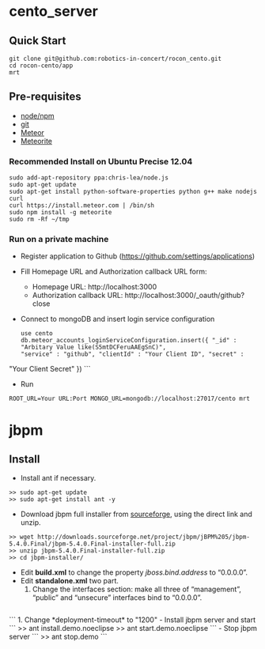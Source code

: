 cento_server
============

## Quick Start

    git clone git@github.com:robotics-in-concert/rocon_cento.git
    cd rocon-cento/app
    mrt

## Pre-requisites

 - [node/npm](http://nodejs.org/download/)
 - [git](http://git-scm.com/downloads)
 - [Meteor](http://docs.meteor.com)
 - [Meteorite](https://atmospherejs.com/docs/installing)

### Recommended Install on Ubuntu Precise 12.04

    sudo add-apt-repository ppa:chris-lea/node.js
    sudo apt-get update
    sudo apt-get install python-software-properties python g++ make nodejs curl
    curl https://install.meteor.com | /bin/sh
    sudo npm install -g meteorite
    sudo rm -Rf ~/tmp
    
### Run on a private machine

 - Register application to Github (https://github.com/settings/applications)
  - Fill Homepage URL and Authorization callback URL form:
    - Homepage URL: http://localhost:3000
    - Authorization callback URL: http://localhost:3000/_oauth/github?close
 - Connect to mongoDB and insert login service configuration
  
    ``` 
    use cento
    db.meteor_accounts_loginServiceConfiguration.insert({ "_id" : "Arbitary Value like(S5mtDCFeruAAEgSnC)",
    "service" : "github", "clientId" : "Your Client ID", "secret" :
"Your Client Secret" })
    ```
 - Run
 
  ``` ROOT_URL=Your URL:Port MONGO_URL=mongodb://localhost:27017/cento mrt ```
 
jbpm
============

## Install

- Install ant if necessary.
```
>> sudo apt-get update
>> sudo apt-get install ant -y
```
- Download jbpm full installer from [sourceforge](http://sourceforge.net/projects/jbpm/files/jBPM%205/jbpm-5.4.0.Final/), using the direct link and unzip.
```
>> wget http://downloads.sourceforge.net/project/jbpm/jBPM%205/jbpm-5.4.0.Final/jbpm-5.4.0.Final-installer-full.zip
>> unzip jbpm-5.4.0.Final-installer-full.zip
>> cd jbpm-installer/
```
- Edit **build.xml** to change the property *jboss.bind.address* to “0.0.0.0”.
- Edit **standalone.xml** two part.
    1. Change the interfaces section: make all three of “management”, “public” and “unsecure” interfaces bind to “0.0.0.0”.
    ```
<interface name="management">
  <inet-address value="0.0.0.0"/>
</interface>
<interface name="public">
  <inet-address value="0.0.0.0"/>
</interface>
<interface name="unsecure">
  <inet-address value="0.0.0.0"/>
</interface>
    ```
    1. Change *deployment-timeout* to "1200"
- Install jbpm server and start
```
>> ant install.demo.noeclipse
>> ant start.demo.noeclipse
```
- Stop jbpm server
```
>> ant stop.demo
```








